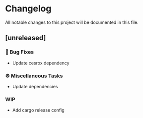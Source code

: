 # Changelog

All notable changes to this project will be documented in this file.

## [unreleased]

### 🐛 Bug Fixes

- Update cesrox dependency

### ⚙️ Miscellaneous Tasks

- Update dependencies

### WIP

- Add cargo release config

<!-- generated by git-cliff -->
